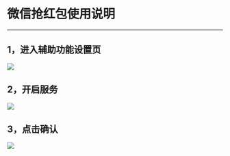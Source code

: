 # 微信抢红包使用说明

-----

## 1，进入辅助功能设置页

![](https://raw.githubusercontent.com/huzhenjie/LuckyMoney/master/images/step.1.jpg)

## 2，开启服务

![](https://raw.githubusercontent.com/huzhenjie/LuckyMoney/master/images/step.2.jpg)

## 3，点击确认

![](https://raw.githubusercontent.com/huzhenjie/LuckyMoney/master/images/step.3.jpg)